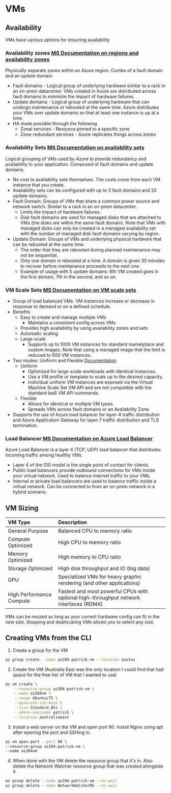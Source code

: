 # VMs

## Availability
VMs have various options for ensuring availability

### Availability zones [MS Documentation on regions and availability zones](https://learn.microsoft.com/en-us/azure/reliability/availability-zones-overview?context=%2Fazure%2Fvirtual-machines%2Fcontext%2Fcontext)
Physically separate zones within an Azure region. Combo of a fault domain and an update domain.
-  Fault domains - Logical group of underlying hardware similar to a rack in an on-prem datacenter. VMs created in Azure are distributed across fault domains to minimize the impact of hardware failures.
-  Update domains - Logical group of underlying hardware that can undergo maintenance or rebooted at the same time. Azure distributes your VMs over update domains so that at least one instance is up at a time.
-  HA made possible through the following
   -  Zonal services - Resource pinned to a specific zone
   -  Zone-redundant services - Azure replicates things across zones

### Availability Sets [MS Documentation on availability sets](https://learn.microsoft.com/en-us/azure/virtual-machines/availability-set-overview)
Logical grouping of VMs used by Azure to provide redundancy and availability to your application. Composed of fault domains and update domains. 
- No cost to availability sets themselves. The costs come from each VM instance that you create.
- Availability sets can be configured with up to 3 fault domains and 20 update domains.
- Fault Domain: Groups of VMs that share a common power source and network switch. Similar to a rack in an on-prem datacenter.
  - Limits the impact of hardware failures.
  - Disk fault domains are used for managed disks that are attached to VMs (the disks are within the same fault domain). Note that VMs with managed disks can only be created in a managed availability set with the number of managed disk fault domains varying by region.
- Update Domain: Groups of VMs and underlying physical hardware that can be rebooted at the same time. 
  - The order that they are rebooted during planned maintenance may not be sequential.
  - Only one domain is rebooted at a time. A domain is given 30 minutes to recover before maintenance proceeds to the next one.
  - Example of usage with 5 update domains: 6th VM created goes in the first domain, 7th in the second, and so on.

### VM Scale Sets [MS Documentation on VM scale sets](https://learn.microsoft.com/en-us/azure/virtual-machine-scale-sets/overview?context=%2Fazure%2Fvirtual-machines%2Fcontext%2Fcontext)
- Group of load balanced VMs. VM instances increase or decrease in response to demand or on a defined schedule.
- Benefits
  - Easy to create and manage multiple VMs
    - Maintains a consistent config across VMs
  - Provides high availability by using availability zones and sets
  - Automatic scaling
  - Large-scale
    - Supports up to 1000 VM instances for standard marketplace and custom images. Note that using a managed image that the limit is reduced to 600 VM instances.
- Two modes: Uniform and Flexible [Documentation](https://learn.microsoft.com/en-us/azure/virtual-machine-scale-sets/virtual-machine-scale-sets-orchestration-modes)
  - Uniform
    - Optimized for large-scale workloads with identical instances.
    - Use a VM profile or template to scale up to the desired capacity.
    - Individual uniform VM instances are exposed via the Virtual Machine Scale Set VM API and are not compatible with the standard IaaS VM API commands.
  - Flexible
    - Allows for identical or multiple VM types.
    - Spreads VMs across fault domains or an Availability Zone.
- Supports the use of Azure load balancer for layer-4 traffic distribution and Azure Application Gateway for layer-7 traffic distribution and TLS termination.

### Load Balancer [MS Documentation on Azure Load Balancer](https://learn.microsoft.com/en-us/azure/load-balancer/load-balancer-overview)
Azure Load Balancer is a layer 4 (TCP, UDP) load balancer that distributes incoming traffic among healthy VMs.
- Layer 4 of the OSI model is the single point of contact for clients.
- Public load balancers provide outbound connections for VMs inside your virtual network. Used to balance internet traffic to your VMs.
- Internal or private load balancers are used to balance traffic inside a virtual network. Can be connected to from an on-prem network in a hybrid scenario.

## VM Sizing
| VM Type                  | Description                                                                            |
| :----------------------- | :------------------------------------------------------------------------------------- |
| General Purpose          | Balanced CPU to memory ratio                                                           |
| Compute Optimized        | High CPU to memory ratio                                                               |
| Memory Optimized         | High memory to CPU ratio                                                               |
| Storage Optimized        | High disk throughput and IO (big data)                                                 |
| GPU                      | Specialized VMs for heavy graphic rendering (and other applications)                   |
| High Performance Compute | Fastest and most powerful CPUs with optional high-throughput network interfaces (RDMA) |

VMs can be resized as long as your current hardware config can fit in the new size. Stopping and deallocating VMs allows you to select any size.

## Creating VMs from the CLI
1. Create a group for the VM
``` bash
az group create --name az204-patrick-vm --location eastus
```
2. Create the VM (Australia East was the only location I could find that had space for the free tier of VM that I wanted to use)
``` bash
az vm create \
    --resource-group az204-patrick-vm \
    --name az204vm \
    --image UbuntuLTS \
    --generate-ssh-keys \
    --size Standard_B1s \
    --admin-username patrick \
    --location australiaeast
```
3. Install a web server on the VM and open port 80. Install Nginx using apt after opening the port and SSHing in.
``` bash
az vm open-port --port 80 \
--resource-group az204-patrick-vm \
--name az204vm
```
4. When done with the VM delete the resource group that it's in. Also delete the Network Watcher resource group that was created alongside it.
``` bash
az group delete --name az204-patrick-vm --no-wait
az group delete --name NetworkWatcherRG --no-wait
```